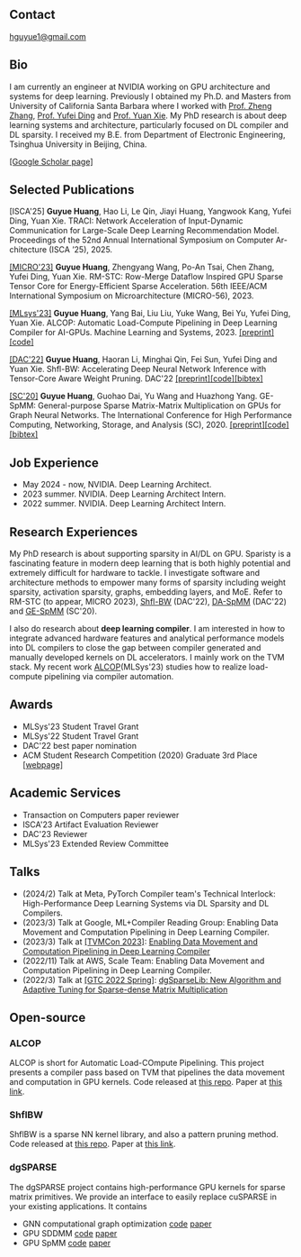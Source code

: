 ## Contact
hguyue1@gmail.com

## Bio
I am currently an engineer at NVIDIA working on GPU architecture and systems for deep learning. Previously I obtained my Ph.D. and Masters from University of California Santa Barbara where I worked with [Prof. Zheng Zhang](https://web.ece.ucsb.edu/~zhengzhang/), [Prof. Yufei Ding](https://picassolab.squarespace.com/yufei) and [Prof. Yuan Xie](https://scholar.google.com/citations?user=dK2ZuDcAAAAJ&hl=en). My PhD research is about deep learning systems and architecture, particularly focused on DL compiler and DL sparsity. I received my B.E. from Department of Electronic Engineering, Tsinghua University in Beijing, China. 

[[Google Scholar page]](https://scholar.google.com/citations?user=_phoJY8AAAAJ&hl=en)

## Selected Publications
[ISCA'25] **Guyue Huang**, Hao Li, Le Qin, Jiayi Huang, Yangwook Kang, Yufei Ding, Yuan Xie. TRACI: Network Acceleration of Input-Dynamic Communication for Large-Scale Deep Learning Recommendation Model. Proceedings of the 52nd Annual International Symposium on Computer Ar-
chitecture (ISCA ’25), 2025.

[[MICRO'23]](https://dl.acm.org/doi/10.1145/3613424.3623775) **Guyue Huang**, Zhengyang Wang, Po-An Tsai, Chen Zhang, Yufei Ding, Yuan Xie. RM-STC: Row-Merge Dataflow Inspired GPU Sparse Tensor Core for Energy-Efficient Sparse Acceleration. 56th IEEE/ACM International Symposium on
Microarchitecture (MICRO-56), 2023.

[[MLsys'23]](https://proceedings.mlsys.org/paper_files/paper/2023/hash/12a304a31e42dfefa21c82431e849124-Abstract-mlsys2023.html) **Guyue Huang**, Yang Bai, Liu Liu, Yuke Wang, Bei Yu, Yufei Ding, Yuan Xie. ALCOP: Automatic Load-Compute Pipelining in Deep Learning Compiler for AI-GPUs. Machine Learning and Systems, 2023. [[preprint]](https://arxiv.org/abs/2210.16691)[[code]](https://github.com/hgyhungry/alcop-artifact)

[[DAC'22]](https://dl.acm.org/doi/abs/10.1145/3489517.3530588) **Guyue Huang**, Haoran Li, Minghai Qin, Fei Sun, Yufei Ding and Yuan Xie. Shfl-BW: Accelerating Deep Neural Network Inference with Tensor-Core Aware Weight Pruning. DAC'22 [[preprint]](https://arxiv.org/abs/2203.05016)[[code]](https://github.com/hgyhungry/ShflBW_Sparse_NN)[[bibtex]](https://github.com/hgyhungry/hgyhungry.github.io/blob/e132384030cb8a273b5c35e02d84582f04294ffc/paperbib#L1)

[[SC'20]](https://ieeexplore.ieee.org/document/9355302) **Guyue Huang**, Guohao Dai, Yu Wang and Huazhong Yang. GE-SpMM: General-purpose Sparse Matrix-Matrix Multiplication on GPUs for Graph Neural Networks. The International Conference for High Performance Computing, Networking, Storage, and Analysis (SC), 2020. [[preprint]](https://arxiv.org/abs/2007.03179)[[code]](https://github.com/hgyhungry/ge-spmm)[[bibtex]](https://github.com/hgyhungry/hgyhungry.github.io/blob/e132384030cb8a273b5c35e02d84582f04294ffc/paperbib#L38)

## Job Experience
- May 2024 - now, NVIDIA. Deep Learning Architect.
- 2023 summer. NVIDIA. Deep Learning Architect Intern.
- 2022 summer. NVIDIA. Deep Learning Architect Intern.

## Research Experiences

My PhD research is about supporting sparsity in AI/DL on GPU. Sparisty is a fascinating feature in modern deep learning that is both highly potential and extremely difficult for hardware to tackle. I investigate software and architecture methods to empower many forms of sparsity including weight sparsity, activation sparsity, graphs, embedding layers, and MoE. Refer to RM-STC (to appear, MICRO 2023), [<ins>Shfl-BW</ins>](https://dl.acm.org/doi/abs/10.1145/3489517.3530588) (DAC'22), [<ins>DA-SpMM</ins>](https://dl.acm.org/doi/10.1145/3489517.3530508) (DAC'22) and [<ins>GE-SpMM</ins>](https://ieeexplore.ieee.org/document/9355302) (SC'20).

I also do research about **deep learning compiler**. I am interested in how to integrate advanced hardware features and analytical performance models into DL compilers to close the gap between compiler generated and manually developed kernels on DL accelerators. I mainly work on the TVM stack. My recent work [<ins>ALCOP</ins>](https://arxiv.org/abs/2210.16691)(MLSys'23) studies how to realize load-compute pipelining via compiler automation.

## Awards
- MLSys'23 Student Travel Grant
- MLSys'22 Student Travel Grant
- DAC'22 best paper nomination
- ACM Student Research Competition (2020) Graduate 3rd Place [[webpage]](https://src.acm.org/)

## Academic Services
- Transaction on Computers paper reviewer
- ISCA'23 Artifact Evaluation Reviewer
- DAC'23 Reviewer
- MLSys'23 Extended Review Committee

## Talks
- (2024/2) Talk at Meta, PyTorch Compiler team's Technical Interlock: High-Performance Deep Learning Systems via DL Sparsity and DL Compilers.
- (2023/3) Talk at Google, ML+Compiler Reading Group: Enabling Data Movement and Computation Pipelining in Deep Learning Compiler. 
- (2023/3) Talk at [[TVMCon 2023]](https://www.youtube.com/playlist?list=PL_4zDggB-DBp81G1tAME9r0_P5IY9D700): [Enabling Data Movement and Computation Pipelining in Deep Learning Compiler](https://youtu.be/BC59piQj1qA)
- (2022/11) Talk at AWS, Scale Team: Enabling Data Movement and Computation Pipelining in Deep Learning Compiler.
- (2022/3) Talk at [[GTC 2022 Spring]](https://www.nvidia.com/gtc/?ncid=pa-srch-goog-950149): [dgSparseLib: New Algorithm and Adaptive Tuning for Sparse-dense Matrix Multiplication](https://events.rainfocus.com/widget/nvidia/gtcspring2022/sessioncatalog/session/1634865676629001SK4D)

## Open-source

### ALCOP
ALCOP is short for Automatic Load-COmpute Pipelining. This project presents a compiler pass based on TVM that pipelines the data movement and computation in GPU kernels. Code released at [this repo](https://github.com/hgyhungry/alcop-artifact). Paper at [this link](https://arxiv.org/abs/2210.16691).

### ShflBW
ShflBW is a sparse NN kernel library, and also a pattern pruning method. Code released at [this repo](https://github.com/hgyhungry/ShflBW_Sparse_NN). Paper at [this link](https://arxiv.org/abs/2203.05016).

### dgSPARSE
The dgSPARSE project contains high-performance GPU kernels for sparse matrix primitives. We provide an interface to easily replace cuSPARSE in your existing applications. It contains
- GNN computational graph optimization [code](https://github.com/dgSPARSE/dgNN)  [paper](http://arxiv.org/abs/2110.09524)
- GPU SDDMM [code](https://github.com/dgSPARSE/dgSPARSE-Library/tree/main/src/sddmm) [paper](https://nicsefc.ee.tsinghua.edu.cn/nics_file/pdf/publications/2021/ICCD21_None.pdf)
- GPU SpMM [code](https://github.com/hgyhungry/dgSPARSE-Library/tree/main/example) [paper](https://arxiv.org/abs/2106.16064)
